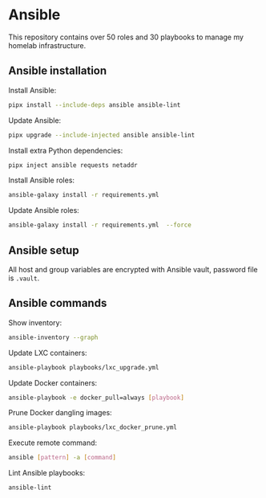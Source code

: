 # Ansible

This repository contains over 50 roles and 30 playbooks to manage my homelab infrastructure.

## Ansible installation

Install Ansible:

```bash
pipx install --include-deps ansible ansible-lint
```

Update Ansible:

```bash
pipx upgrade --include-injected ansible ansible-lint
```

Install extra Python dependencies:

```bash
pipx inject ansible requests netaddr
```

Install Ansible roles:

```bash
ansible-galaxy install -r requirements.yml
```

Update Ansible roles:

```bash
ansible-galaxy install -r requirements.yml  --force
```

## Ansible setup

All host and group variables are encrypted with Ansible vault, password file is `.vault`.

## Ansible commands

Show inventory:

```bash
ansible-inventory --graph
```

Update LXC containers:

```bash
ansible-playbook playbooks/lxc_upgrade.yml
```

Update Docker containers:

```bash
ansible-playbook -e docker_pull=always [playbook]
```

Prune Docker dangling images:

```bash
ansible-playbook playbooks/lxc_docker_prune.yml
```

Execute remote command:

```bash
ansible [pattern] -a [command]
```

Lint Ansible playbooks:

```bash
ansible-lint
```
